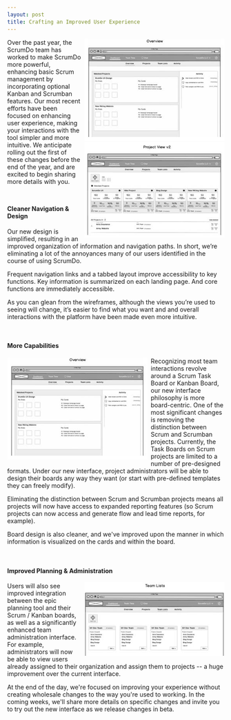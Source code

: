 ```yaml
---
layout: post
title: Crafting an Improved User Experience
---
```


<div  style="float: right; margin: 0 0 5px 8px; width: 325px" >
<img src="/images/blog/wireframe-dashboard.jpg" /><br />
<img src="/images/blog/wireframe-project-view.jpg" />
</div>
Over the past year, the ScrumDo team has worked to make ScrumDo more powerful, enhancing basic Scrum management by incorporating optional Kanban and Scrumban features.  Our most recent efforts have been focused on enhancing user experience, making your interactions with the tool simpler and more intuitive.  We anticipate rolling out the first of these changes before the end of the year, and are excited to begin sharing more details with you.

<p style="margin: 10px 0 10px 0;">&nbsp;</p>

#### Cleaner Navigation &amp; Design

Our new design is simplified, resulting in an improved organization of information and navigation paths.  In short, we’re eliminating a lot of the annoyances many of our users identified in the course of using ScrumDo.

Frequent navigation links and a tabbed layout improve accessibility to key functions.  Key information is summarized on each landing page.  And core functions are immediately accessible.  

As you can glean from the wireframes, although the views you’re used to seeing will change, it’s easier to find what you want and and overall interactions with the platform have been made even more intuitive.  

<p style="margin: 10px 0 10px 0;">&nbsp;</p>

#### More Capabilities 

<img src="/images/blog/wireframe-dashboard.jpg" style="float: left; margin: 0 8px 5px 0; width: 325px;" />
Recognizing most team interactions revolve around a Scrum Task Board or Kanban Board, our new interface philosophy is more board-centric.  One of the most significant changes is removing the distinction between Scrum and Scrumban projects.  Currently, the Task Boards on Scrum projects are limited to a number of pre-designed formats.  Under our new interface, project administrators will be able to design their boards any way they want (or start with pre-defined templates they can freely modify).

Eliminating the distinction between Scrum and Scrumban projects means all projects will now have access to expanded reporting features (so Scrum projects can now access and generate flow and lead time reports, for example).  

Board design is also cleaner, and we've improved upon the manner in which information is visualized on the cards and within the board.

<p style="margin: 10px 0 10px 0;">&nbsp;</p>

#### Improved Planning &amp; Administration

<img src="/images/blog/wireframe-team-view.jpg" style="float: right; margin: 0 0 5px 8px; width: 325px" />
Users will also see improved integration between the epic planning tool and their Scrum / Kanban boards, as well as a significantly enhanced team administration interface.  For example, administrators will now be able to view users already assigned to their organization and assign them to projects -- a huge improvement over the current interface.  

At the end of the day, we're focused on improving your experience without creating wholesale changes to the way you're used to working.  In the coming weeks, we'll share more details on specific changes and invite you to try out the new interface as we release changes in beta. 